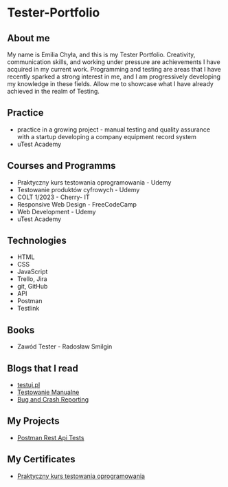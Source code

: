 # Tester-Portfolio

## About me
My name is Emilia Chyła, and this is my Tester Portfolio. Creativity, communication skills, and working under pressure are achievements I have acquired in my current work. Programming and testing are areas that I have recently sparked a strong interest in me, and I am progressively developing my knowledge in these fields. Allow me to showcase what I have already achieved in the realm of Testing.
## Practice
- practice in a growing project - manual testing and quality assurance with a startup developing a company equipment record system
- uTest Academy
## Courses and Programms
- Praktyczny kurs testowania oprogramowania - Udemy
- Testowanie produktów cyfrowych - Udemy
- COLT 1/2023 - Cherry- IT
- Responsive Web Design - FreeCodeCamp
- Web Development - Udemy
- uTest Academy
## Technologies
- HTML
- CSS
- JavaScript
- Trello, Jira
- git, GitHub
- API
- Postman
- Testlink
## Books 
- Zawód Tester - Radosław Smilgin
## Blogs that I read
- [testuj.pl](https://testuj.pl/)
- [Testowanie Manualne](https://www.wyszkolewas.com.pl/category/testowanie_manualne/)
- [Bug and Crash Reporting](https://www.shakebugs.com/blog/ultimate-87-item-mobile-app-test-checklist/?fbclid=IwAR2RiP26_QY2H4cCt8VC0r0XnvXCLBw9TdljnVeOMEdP2iY6oZWAYrzQAh0)
## My Projects
- [Postman Rest Api Tests](https://github.com/EmiliaChyla/RestApi-Tests)
## My Certificates
  - [Praktyczny kurs testowania oprogramowania](https://udemy-certificate.s3.amazonaws.com/image/UC-23332161-018b-49ad-b5e4-3cc3ebd50a82.jpg)
